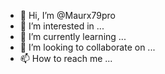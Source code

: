 - 👋 Hi, I’m @Maurx79pro
- 👀 I’m interested in ...
- 🌱 I’m currently learning ...
- 💞️ I’m looking to collaborate on ...
- 📫 How to reach me ...

<!---
Maurx79pro/Maurx79pro is a ✨ special ✨ repository because its `README.md` (this file) appears on your GitHub profile.
You can click the Preview link to take a look at your changes.
--->

